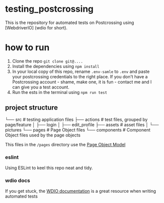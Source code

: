 # testing_postcrossing

This is the repository for automated tests on Postcrossing using [WebdriverIO] (wdio for short).

# how to run

1. Clone the repo `git clone git@....`
2. Install the dependencies using `npm install`
3. In your local copy of this repo, rename `.env-samle` to `.env` and paste your postcrossing credentials to the right place. If you don't have a Postcrossing account - shame, make one, it is fun - contact me and I can give you a test account.
4. Run the ests in the terminal using `npm run test`


## project structure

└── src                          # testing application files
    ├── actions                  # test files, grouped by page/feature
    │   ├── login
    │   ├── edit_profile
    ├── assets                   # asset files
    │   └── pictures
    └── pages                    # Page Object files
        └── components           # Component Object files used by the page objects

This files in the `/pages` directory use the [Page Object Model](https://webdriver.io/docs/pageobjects/)

### eslint

Using ESLint to keel this repo neat and tidy.

### wdio docs

If you get stuck, the [WDIO documentation](https://webdriver.io/docs/gettingstarted) is a great resource when writing automated tests